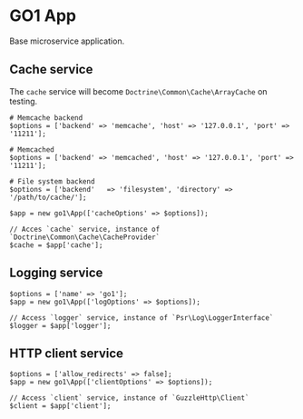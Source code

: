 GO1 App
====

Base microservice application.

## Cache service

The `cache` service will become `Doctrine\Common\Cache\ArrayCache` on testing.

```
# Memcache backend
$options = ['backend' => 'memcache', 'host' => '127.0.0.1', 'port' => '11211'];

# Memcached
$options = ['backend' => 'memcached', 'host' => '127.0.0.1', 'port' => '11211'];

# File system backend
$options = ['backend'   => 'filesystem', 'directory' => '/path/to/cache/'];

$app = new go1\App(['cacheOptions' => $options]);

// Acces `cache` service, instance of `Doctrine\Common\Cache\CacheProvider`
$cache = $app['cache'];
```

## Logging service

```
$options = ['name' => 'go1'];
$app = new go1\App(['logOptions' => $options]);

// Access `logger` service, instance of `Psr\Log\LoggerInterface`
$logger = $app['logger'];
```

## HTTP client service

```
$options = ['allow_redirects' => false];
$app = new go1\App(['clientOptions' => $options]);

// Access `client` service, instance of `GuzzleHttp\Client`
$client = $app['client'];
```
